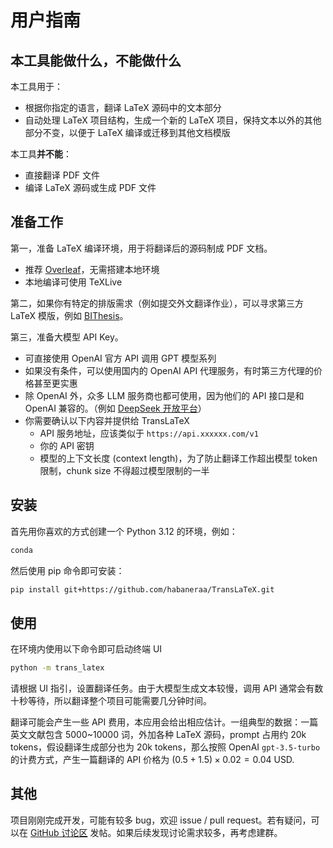# 用户指南

## 本工具能做什么，不能做什么

本工具用于：

- 根据你指定的语言，翻译 LaTeX 源码中的文本部分
- 自动处理 LaTeX 项目结构，生成一个新的 LaTeX 项目，保持文本以外的其他部分不变，以便于 LaTeX 编译或迁移到其他文档模版

本工具**并不能**：

- 直接翻译 PDF 文件
- 编译 LaTeX 源码或生成 PDF 文件

## 准备工作

第一，准备 LaTeX 编译环境，用于将翻译后的源码制成 PDF 文档。

- 推荐 [Overleaf](https://cn.overleaf.com/)，无需搭建本地环境
- 本地编译可使用 TeXLive

第二，如果你有特定的排版需求（例如提交外文翻译作业），可以寻求第三方 LaTeX 模版，例如 [BIThesis](https://github.com/BITNP/BIThesis/tree/main/templates/paper-translation)。

第三，准备大模型 API Key。

- 可直接使用 OpenAI 官方 API 调用 GPT 模型系列
- 如果没有条件，可以使用国内的 OpenAI API 代理服务，有时第三方代理的价格甚至更实惠
- 除 OpenAI 外，众多 LLM 服务商也都可使用，因为他们的 API 接口是和 OpenAI 兼容的。（例如 [DeepSeek 开放平台](https://platform.deepseek.com/)）
- 你需要确认以下内容并提供给 TransLaTeX
  - API 服务地址，应该类似于 `https://api.xxxxxx.com/v1`
  - 你的 API 密钥
  - 模型的上下文长度 (context length)，为了防止翻译工作超出模型 token 限制，chunk size 不得超过模型限制的一半

## 安装

首先用你喜欢的方式创建一个 Python 3.12 的环境，例如：

```bash
conda 
```

然后使用 pip 命令即可安装：

```bash
pip install git+https://github.com/habaneraa/TransLaTeX.git
```

## 使用

在环境内使用以下命令即可启动终端 UI

```bash
python -m trans_latex
```

请根据 UI 指引，设置翻译任务。由于大模型生成文本较慢，调用 API 通常会有数十秒等待，所以翻译整个项目可能需要几分钟时间。

翻译可能会产生一些 API 费用，本应用会给出相应估计。一组典型的数据：一篇英文文献包含 5000~10000 词，外加各种 LaTeX 源码，prompt 占用约 20k tokens，假设翻译生成部分也为 20k tokens，那么按照 OpenAI `gpt-3.5-turbo` 的计费方式，产生一篇翻译的 API 价格为 $(0.5+1.5) \times 0.02=0.04$ USD.

## 其他

项目刚刚完成开发，可能有较多 bug，欢迎 issue / pull request。若有疑问，可以在 [GitHub 讨论区](https://github.com/habaneraa/TransLaTeX/discussions) 发帖。如果后续发现讨论需求较多，再考虑建群。
